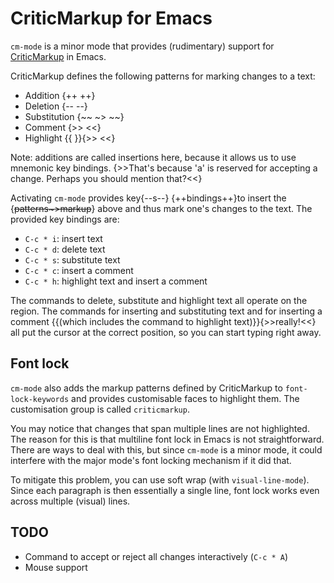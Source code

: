 # CriticMarkup for Emacs #

`cm-mode` is a minor mode that provides (rudimentary) support for
[CriticMarkup](http://criticmarkup.com/) in Emacs.

CriticMarkup defines the following patterns for marking changes to a text:

- Addition {++ ++}
- Deletion {-- --}
- Substitution {~~ ~> ~~}
- Comment {>> <<}
- Highlight {{ }}{>> <<}

Note: additions are called insertions here, because it allows us to use mnemonic key bindings. {>>That's because 'a' is reserved for accepting a change. Perhaps you should mention that?<<}

Activating `cm-mode` provides key{--s--} {++bindings++}to insert the {~~patterns~>markup~~} above and thus mark one's changes to the text. The provided key bindings are:

- `C-c * i`: insert text
- `C-c * d`: delete text
- `C-c * s`: substitute text
- `C-c * c`: insert a comment
- `C-c * h`: highlight text and insert a comment

The commands to delete, substitute and highlight text all operate on the region. The commands for inserting and substituting text and for inserting a comment {{(which includes the command to highlight text)}}{>>really!<<} all put the cursor at the correct position, so you can start typing right away.


## Font lock ##

`cm-mode` also adds the markup patterns defined by CriticMarkup to `font-lock-keywords` and provides customisable faces to highlight them. The customisation group is called `criticmarkup`.

You may notice that changes that span multiple lines are not highlighted. The reason for this is that multiline font lock in Emacs is not straightforward. There are ways to deal with this, but since `cm-mode` is a minor mode, it could interfere with the major mode's font locking mechanism if it did that.

To mitigate this problem, you can use soft wrap (with `visual-line-mode`). Since each paragraph is then essentially a single line, font lock works even across multiple (visual) lines.


## TODO ##

- Command to accept or reject all changes interactively (`C-c * A`)
- Mouse support
